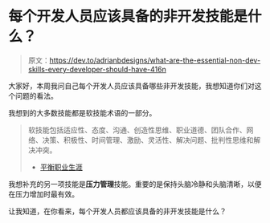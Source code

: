 # 每个开发人员应该具备的非开发技能是什么？

> 原文：<https://dev.to/adrianbdesigns/what-are-the-essential-non-dev-skills-every-developer-should-have-416n>

大家好，本周我问自己每个开发人员应该具备哪些非开发技能，我想知道你们对这个问题的看法。

我想到的大多数技能都是软技能术语的一部分。

> 软技能包括适应性、态度、沟通、创造性思维、职业道德、团队合作、网络、决策、积极性、时间管理、激励、灵活性、解决问题、批判性思维和解决冲突。
> 
> *   [平衡职业生涯](https://www.thebalancecareers.com/what-are-soft-skills-2060852)

我想补充的另一项技能是**压力管理**技能。重要的是保持头脑冷静和头脑清晰，以便在压力增加时最有效。

让我知道，在你看来，每个开发人员都应该具备的非开发技能是什么？